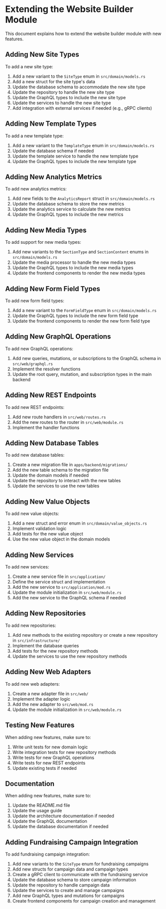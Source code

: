 # Extending the Website Builder Module

This document explains how to extend the website builder module with new features.

## Adding New Site Types

To add a new site type:

1. Add a new variant to the `SiteType` enum in `src/domain/models.rs`
2. Add a new struct for the site type's data
3. Update the database schema to accommodate the new site type
4. Update the repository to handle the new site type
5. Update the GraphQL types to include the new site type
6. Update the services to handle the new site type
7. Add integration with external services if needed (e.g., gRPC clients)

## Adding New Template Types

To add a new template type:

1. Add a new variant to the `TemplateType` enum in `src/domain/models.rs`
2. Update the database schema if needed
3. Update the template service to handle the new template type
4. Update the GraphQL types to include the new template type

## Adding New Analytics Metrics

To add new analytics metrics:

1. Add new fields to the `AnalyticsReport` struct in `src/domain/models.rs`
2. Update the database schema to store the new metrics
3. Update the analytics service to calculate the new metrics
4. Update the GraphQL types to include the new metrics

## Adding New Media Types

To add support for new media types:

1. Add new variants to the `SectionType` and `SectionContent` enums in `src/domain/models.rs`
2. Update the media processor to handle the new media types
3. Update the GraphQL types to include the new media types
4. Update the frontend components to render the new media types

## Adding New Form Field Types

To add new form field types:

1. Add a new variant to the `FormFieldType` enum in `src/domain/models.rs`
2. Update the GraphQL types to include the new form field type
3. Update the frontend components to render the new form field type

## Adding New GraphQL Operations

To add new GraphQL operations:

1. Add new queries, mutations, or subscriptions to the GraphQL schema in `src/web/graphql.rs`
2. Implement the resolver functions
3. Update the root query, mutation, and subscription types in the main backend

## Adding New REST Endpoints

To add new REST endpoints:

1. Add new route handlers in `src/web/routes.rs`
2. Add the new routes to the router in `src/web/module.rs`
3. Implement the handler functions

## Adding New Database Tables

To add new database tables:

1. Create a new migration file in `apps/backend/migrations/`
2. Add the new table schema to the migration file
3. Update the domain models if needed
4. Update the repository to interact with the new tables
5. Update the services to use the new tables

## Adding New Value Objects

To add new value objects:

1. Add a new struct and error enum in `src/domain/value_objects.rs`
2. Implement validation logic
3. Add tests for the new value object
4. Use the new value object in the domain models

## Adding New Services

To add new services:

1. Create a new service file in `src/application/`
2. Define the service struct and implementation
3. Add the new service to `src/application/mod.rs`
4. Update the module initialization in `src/web/module.rs`
5. Add the new service to the GraphQL schema if needed

## Adding New Repositories

To add new repositories:

1. Add new methods to the existing repository or create a new repository in `src/infrastructure/`
2. Implement the database queries
3. Add tests for the new repository methods
4. Update the services to use the new repository methods

## Adding New Web Adapters

To add new web adapters:

1. Create a new adapter file in `src/web/`
2. Implement the adapter logic
3. Add the new adapter to `src/web/mod.rs`
4. Update the module initialization in `src/web/module.rs`

## Testing New Features

When adding new features, make sure to:

1. Write unit tests for new domain logic
2. Write integration tests for new repository methods
3. Write tests for new GraphQL operations
4. Write tests for new REST endpoints
5. Update existing tests if needed

## Documentation

When adding new features, make sure to:

1. Update the README.md file
2. Update the usage guide
3. Update the architecture documentation if needed
4. Update the GraphQL documentation
5. Update the database documentation if needed

## Adding Fundraising Campaign Integration

To add fundraising campaign integration:

1. Add new variants to the `SiteType` enum for fundraising campaigns
2. Add new structs for campaign data and campaign types
3. Create a gRPC client to communicate with the fundraising service
4. Update the database schema to store campaign information
5. Update the repository to handle campaign data
6. Update the services to create and manage campaigns
7. Add new GraphQL types and mutations for campaigns
8. Create frontend components for campaign creation and management